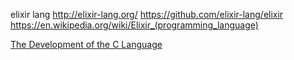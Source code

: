 
<!--
-->

elixir lang
http://elixir-lang.org/
https://github.com/elixir-lang/elixir
https://en.wikipedia.org/wiki/Elixir_(programming_language)

[The Development of the C Language]( https://www.bell-labs.com/usr/dmr/www/chist.html )

<!-- vim: set autoindent expandtab sw=4 syntax=markdown: -->
